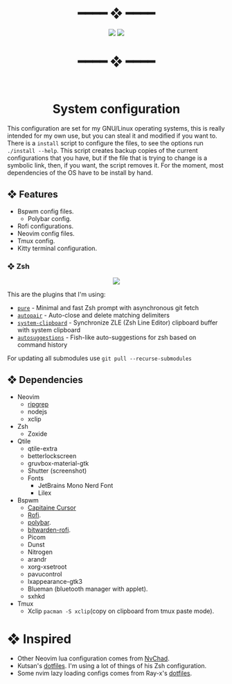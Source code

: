 <div align="center">
  <h1>━━━━  ❖  ━━━━</h1>
  <img src="https://raw.githubusercontent.com/vFredo/dotfiles/main/.github/assets/bspwm-rice.png" />
  <img src="https://raw.githubusercontent.com/vFredo/dotfiles/main/.github/assets/nvim-screenshot.png" />
  <h1>━━━━  ❖  ━━━━</h1>
  <br />
  <h1>System configuration</h1>
</div>

This configuration are set for my GNU/Linux operating systems, this is really intended for my own use,
but you can steal it and modified if you want to. There is a `install` script to configure
the files, to see the options run `./install --help`. This script creates backup copies of the current
configurations that you have, but if the file that is trying to change is a symbolic link, then, if
you want, the script removes it. For the moment, most dependencies of the OS have to be install by hand.

## ❖ Features
* Bspwm config files.
  * Polybar config.
* Rofi configurations.
* Neovim config files.
* Tmux config.
* Kitty terminal configuration.

### ❖ Zsh
<div align="center">
  <img src="https://raw.githubusercontent.com/vFredo/dotfiles/main/.github/assets/zsh-prompt.png"/>
</div>

This are the plugins that I'm using:
- [`pure`](https://github.com/sindresorhus/pure) - Minimal and fast Zsh prompt with asynchronous git fetch
- [`autopair`](https://github.com/hlissner/zsh-autopair) - Auto-close and delete matching delimiters
- [`system-clipboard`](https://github.com/kutsan/zsh-system-clipboard) - Synchronize ZLE (Zsh Line Editor) clipboard buffer with system clipboard
- [`autosuggestions`](https://github.com/zsh-users/zsh-autosuggestions) - Fish-like auto-suggestions for zsh based on command history

For updating all submodules use `git pull --recurse-submodules`

## ❖ Dependencies
* Neovim
  * [ripgrep](https://github.com/BurntSushi/ripgrep)
  * nodejs
  * xclip
* Zsh
  * Zoxide
* Qtile
  * qtile-extra
  * betterlockscreen
  * gruvbox-material-gtk
  * Shutter (screenshot)
  * Fonts
    * JetBrains Mono Nerd Font
    * Lilex
* Bspwm
  * [Capitaine Cursor](https://github.com/keeferrourke/capitaine-cursors)
  * [Rofi](https://github.com/davatorium/rofi).
  * [polybar](https://github.com/polybar/polybar).
  * [bitwarden-rofi](https://github.com/mattydebie/bitwarden-rofi).
  * Picom
  * Dunst
  * Nitrogen
  * arandr
  * xorg-xsetroot
  * pavucontrol
  * lxappearance-gtk3
  * Blueman (bluetooth manager with applet).
  * sxhkd
* Tmux
  * Xclip `pacman -S xclip`(copy on clipboard from tmux paste mode).

# ❖ Inspired
* Other Neovim lua configuration comes from [NvChad](https://github.com/NvChad/NvChad).
* Kutsan's [dotfiles](https://github.com/kutsan/dotfiles). I'm using a lot of things of his Zsh configuration.
* Some nvim lazy loading configs comes from Ray-x's [dotfiles](https://github.com/ray-x/nvim).
